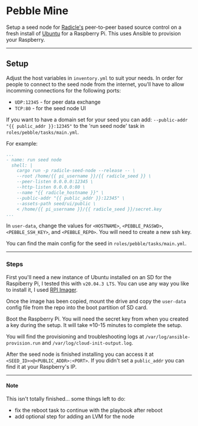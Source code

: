 # Pebble Mine

Setup a seed node for [Radicle's](https://radicle.xyz/) peer-to-peer based source control
on a fresh install of [Ubuntu](https://ubuntu.com/download/server/arm) for a Raspberry Pi.
This uses Ansible to provision your Raspberry.

---

## Setup

Adjust the host variables in `inventory.yml` to suit your needs. In order for people to connect to the seed node from the internet, you'll have to allow incomming connections for the following ports:

- `UDP:12345` - for peer data exchange
- `TCP:80` - for the seed node UI


If you want to have a domain set for your seed you can add:
`--public-addr "{{ public_addr }}:12345"`
to the 'run seed node' task in `roles/pebble/tasks/main.yml`.

For example:

```yaml
...
- name: run seed node
  shell: |
    cargo run -p radicle-seed-node --release -- \
    --root /home/{{ pi_username }}/{{ radicle_seed }} \
    --peer-listen 0.0.0.0:12345 \
    --http-listen 0.0.0.0:80 \
    --name "{{ radicle_hostname }}" \
    --public-addr "{{ public_addr }}:12345" \
    --assets-path seed/ui/public \
    < /home/{{ pi_username }}/{{ radicle_seed }}/secret.key
...
```
    

In `user-data`, change the values for `<HOSTNAME>`, `<PEBBLE_PASSWD>`, `<PEBBLE_SSH_KEY>`, and `<PEBBLE_REPO>`.
You will need to create a new ssh key.

You can find the main config for the seed in `roles/pebble/tasks/main.yml`.


---

### Steps

First you'll need a new instance of Ubuntu installed on an SD for the Raspiberry Pi, I tested this with `v20.04.3 LTS`. You can use any way you like to install it, I used [RPI Imager](https://www.raspberrypi.com/software/).

Once the image has been copied, mount the drive and copy the `user-data` config file from the repo into the boot partition of SD card.

Boot the Raspberry Pi. You will need the secret key from when you created a key during the setup. It will take ≈10-15 minutes to complete the setup.

You will find the provisioning and troubleshooting logs at `/var/log/ansible-provision.run` and `/var/log/cloud-init-output.log`.

After the seed node is finished installing you can access it at `<SEED_ID>>@<PUBLIC_ADDR>:<PORT>`. If you didn't set a `public_addr` you can find it at your Raspberry's IP.

---

#### Note

This isn't totally finished... some things left to do:
- fix the reboot task to continue with the playbook after reboot
- add optional step for adding an LVM for the node
